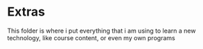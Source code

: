 # Extras
This folder is where i put everything that i am using to learn a new technology, like course content, or even my own programs
